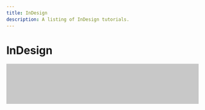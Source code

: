 ```yaml
---
title: InDesign
description: A listing of InDesign tutorials.
---
```


# InDesign

![Tutorial Hero Image](../assets/hero_placeholder.png)